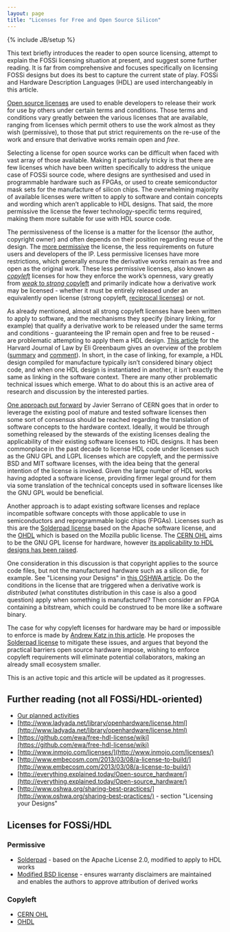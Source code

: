 ```yaml
---
layout: page
title: "Licenses for Free and Open Source Silicon"
---
```

{% include JB/setup %}

This text briefly introduces the reader to open source licensing,
attempt to explain the FOSSi licensing situation at present, and
suggest some further reading. It is far from comprehensive and focuses
specifically on licensing FOSSi designs but does its best to capture
the current state of play. FOSSi and Hardware Description Languages
(HDL) are used interchangeably in this article.

[Open source licenses](https://en.wikipedia.org/wiki/Open-source_license)
are used to enable developers to release their work for use by others
under certain terms and conditions. Those terms and conditions vary
greatly between the various licenses that are available, ranging from
licenses which permit others to use the work almost as they wish
(permissive), to those that put strict requirements on the re-use of
the work and ensure that derivative works remain open and *free*.

Selecting a license for open source works can be difficult when faced
with vast array of those available. Making it particularly tricky is
that there are few licenses which have been written specifically to
address the unique case of FOSSi source code, where designs are
synthesised and used in programmable hardware such as FPGAs, or used
to create semiconductor mask sets for the manufacture of silicon
chips. The overwhelming majority of available licenses were written to
apply to software and contain concepts and wording which aren’t
applicable to HDL designs. That said, the more permissive the license
the fewer technology-specific terms required, making them more
suitable for use with HDL source code.

The permissiveness of the license is a matter for the licensor (the
author, copyright owner) and often depends on their position regarding
reuse of the design. The
[more permissive](https://en.wikipedia.org/wiki/Permissive_free_software_licence)
the license, the less requirements on future users and developers of
the IP. Less permissive licenses have more restrictions, which
generally ensure the derivative works remain as free and open as the
original work. These less permissive licenses, also known as
*[copyleft](https://en.wikipedia.org/wiki/Copyleft)* licenses for how
they enforce the work’s openness, vary greatly from
[*weak* to *strong* copyleft](https://en.wikipedia.org/wiki/Copyleft#Strong_and_weak_copyleft)
and primarily indicate how a derivative work may be licensed - whether
it must be entirely released under an equivalently open license
(strong copyleft,
[reciprocal licenses](https://en.wikipedia.org/wiki/Viral_license)) or
not.

As already mentioned, almost all strong copyleft licenses have been
written to apply to software, and the mechanisms they specify (binary
linking, for example) that qualify a derivative work to be released
under the same terms and conditions - guaranteeing the IP remain open
and free to be reused - are problematic attempting to apply them a HDL
design. [This article](http://jolt.law.harvard.edu/articles/pdf/v25/25HarvJLTech131.pdf)
for the Harvard Journal of Law by Eli Greenbaum gives an overview of
the problem
([summary](http://acawiki.org/Open_Source_Semiconductor_Core_Licensing)
and [comment](http://gondwanaland.com/mlog/2012/05/12/gpl-semi/)). In
short, in the case of linking, for example, a HDL design compiled for
manufacture typically isn’t considered binary object code, and when
one HDL design is instantiated in another, it isn’t exactly the same
as linking in the software context. There are many other problematic
technical issues which emerge. What to do about this is an active area
of research and discussion by the interested parties.

[One approach put forward](http://www.ohwr.org/documents/341) by
Javier Serrano of CERN goes that in order to leverage the existing
pool of mature and tested software licenses then some sort of
consensus should be reached regarding the translation of software
concepts to the hardware context. Ideally, it would be through
something released by the stewards of the existing licenses dealing
the applicability of their existing software licenses to HDL
designs. It has been commonplace in the past decade to license HDL
code under licenses such as the GNU GPL and LGPL licenses which are
copyleft, and the permissive BSD and MIT software licenses, with the
idea being that the general intention of the license is invoked. Given
the large number of HDL works having adopted a software license,
providing firmer legal ground for them via some translation of the
technical concepts used in software licenses like the GNU GPL would be
beneficial.

Another approach is to adapt existing software licenses and replace
incompatible software concepts with those applicable to use in
semiconductors and reprogrammable logic chips (FPGAs). Licenses such
as this are the [Solderpad license](http://solderpad.org/licenses/)
based on the Apache software license, and the
[OHDL](http://juliusbaxter.net/ohdl/) which is based on the Mozilla
public license. The
[CERN OHL](http://www.ohwr.org/projects/cernohl/wiki) aims to be the
GNU GPL license for hardware, however
[its applicability to HDL designs has been raised](http://lists.ohwr.org/sympa/arc/cernohl/2014-07/msg00000.html).

One consideration in this discussion is that copyright applies to the
source code files, but not the manufactured hardware such as a silicon
die, for example. See "Licensing your Designs" in
[this OSHWA article](http://www.oshwa.org/sharing-best-practices/). Do
the conditions in the license that are triggered when a derivative
work is *distributed* (what constitutes distribution in this case is
also a good question) apply when something is manufactured?  Then
consider an FPGA containing a bitstream, which could be construed to
be more like a software binary.

The case for why copyleft licenses for hardware may be hard or
impossible to enforce is made by
[Andrew Katz in this article](http://www.ifosslr.org/ifosslr/article/view/69/131). He
proposes the [Solderpad license](http://solderpad.org/licenses/) to
mitigate these issues, and argues that beyond the practical barriers
open source hardware impose, wishing to enforce copyleft requirements
will eliminate potential collaborators, making an already small
ecosystem smaller.

This is an active topic and this article will be updated as it
progresses.

## Further reading (not all FOSSi/HDL-oriented)

 * [Our planned activities](2017/02/10/licensing-roadmap)
 * [http://www.ladyada.net/library/openhardware/license.html](http://www.ladyada.net/library/openhardware/license.html)
 * [https://github.com/ewa/free-hdl-license/wiki](https://github.com/ewa/free-hdl-license/wiki)
 * [http://www.inmojo.com/licenses/](http://www.inmojo.com/licenses/)
 * [http://www.embecosm.com/2013/03/08/a-license-to-build/](http://www.embecosm.com/2013/03/08/a-license-to-build/)
 * [http://everything.explained.today/Open-source_hardware/](http://everything.explained.today/Open-source_hardware/)
 * [http://www.oshwa.org/sharing-best-practices/](http://www.oshwa.org/sharing-best-practices/) - section "Licensing your Designs"

## Licenses for FOSSi/HDL

### Permissive

 * [Solderpad](http://solderpad.org/licenses/) - based on the Apache License 2.0, modified to apply to HDL works
 * [Modified BSD license](https://en.wikipedia.org/wiki/BSD_licenses#3-clause_license_.28.22Revised_BSD_License.22.2C_.22New_BSD_License.22.2C_or_.22Modified_BSD_License.22.29) - ensures warranty disclaimers are maintained and enables the authors to approve attribution of derived works

### Copyleft

 * [CERN OHL](http://www.ohwr.org/projects/cernohl/wiki)
 * [OHDL](http://juliusbaxter.net/ohdl/)


